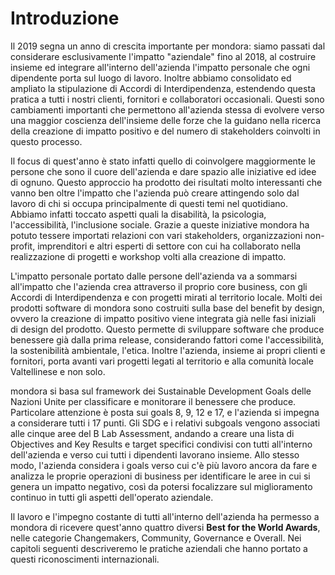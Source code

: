 # Introduzione

Il 2019 segna un anno di crescita importante per mondora: siamo passati dal considerare esclusivamente l'impatto "aziendale" fino al 2018, al costruire insieme ed integrare all'interno dell'azienda l'impatto personale che ogni dipendente porta sul luogo di lavoro. Inoltre abbiamo consolidato ed ampliato la stipulazione di Accordi di Interdipendenza, estendendo questa pratica a tutti i nostri clienti, fornitori e collaboratori occasionali. Questi sono cambiamenti importanti che permettono all'azienda stessa di evolvere verso una maggior coscienza dell'insieme delle forze che la guidano nella ricerca della creazione di impatto positivo e del numero di stakeholders coinvolti in questo processo.

Il focus di quest'anno è stato infatti quello di coinvolgere maggiormente le persone che sono il cuore dell'azienda e dare spazio alle iniziative ed idee di ognuno. Questo approccio ha prodotto dei risultati molto interessanti che vanno ben oltre l'impatto che l'azienda può creare attingendo solo dal lavoro di chi si occupa principalmente di questi temi nel quotidiano. Abbiamo infatti toccato aspetti quali la disabilità, la psicologia, l'accessibilità, l'inclusione sociale. Grazie a queste iniziative mondora ha potuto tessere importati relazioni con vari stakeholders, organizzazioni non-profit, imprenditori e altri esperti di settore con cui ha collaborato nella realizzazione di progetti e workshop volti alla creazione di impatto.

L'impatto personale portato dalle persone dell'azienda va a sommarsi all'impatto che l'azienda crea attraverso il proprio core business, con gli Accordi di Interdipendenza e con progetti mirati al territorio locale. Molti dei prodotti software di mondora sono costruiti sulla base del benefit by design, ovvero la creazione di impatto positivo viene integrata già nelle fasi iniziali di design del prodotto. Questo permette di sviluppare software che produce benessere già dalla prima release, considerando fattori come l'accessibilità, la sostenibilità ambientale, l'etica. Inoltre l'azienda, insieme ai propri clienti e fornitori, porta avanti vari progetti legati al territorio e alla comunità locale Valtellinese e non solo.

mondora si basa sul framework dei Sustainable Development Goals delle Nazioni Unite per classificare e monitorare il benessere che produce. Particolare attenzione è posta sui goals 8, 9, 12 e 17, e l'azienda si impegna a considerare tutti i 17 punti. Gli SDG e i relativi subgoals vengono associati alle cinque aree del B Lab Assessment, andando a creare una lista di Objectives and Key Results e target specifici condivisi con tutti all'interno dell'azienda e verso cui tutti i dipendenti lavorano insieme. Allo stesso modo, l'azienda considera i goals verso cui c'è più lavoro ancora da fare e analizza le proprie operazioni di business per identificare le aree in cui si genera un impatto negativo, così da potersi focalizzare sul miglioramento continuo in tutti gli aspetti dell'operato aziendale.

Il lavoro e l'impegno costante di tutti all'interno dell'azienda ha permesso a mondora di ricevere quest'anno quattro diversi **Best for the World Awards**, nelle categorie Changemakers, Community, Governance e Overall. Nei capitoli seguenti descriveremo le pratiche aziendali che hanno portato a questi riconoscimenti internazionali.

